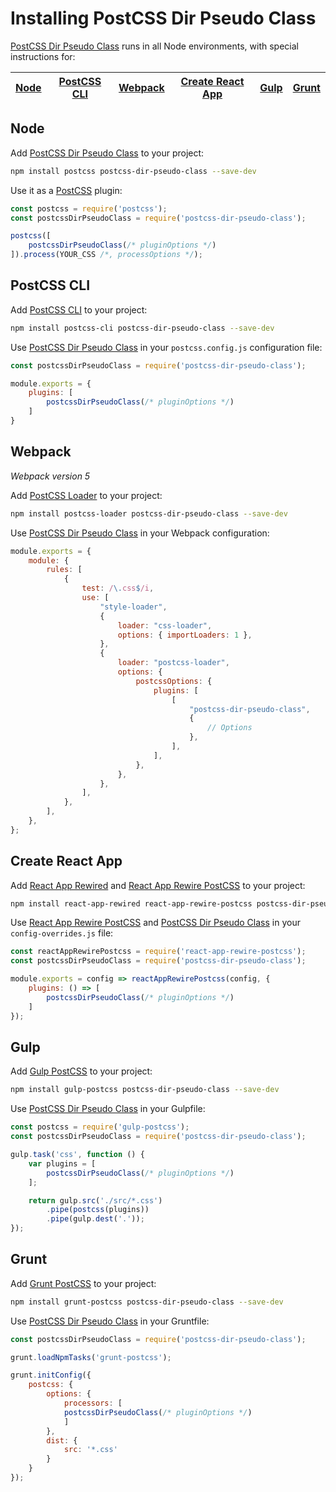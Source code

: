 # Installing PostCSS Dir Pseudo Class

[PostCSS Dir Pseudo Class] runs in all Node environments, with special instructions for:

| [Node](#node) | [PostCSS CLI](#postcss-cli) | [Webpack](#webpack) | [Create React App](#create-react-app) | [Gulp](#gulp) | [Grunt](#grunt) |
| --- | --- | --- | --- | --- | --- |

## Node

Add [PostCSS Dir Pseudo Class] to your project:

```bash
npm install postcss postcss-dir-pseudo-class --save-dev
```

Use it as a [PostCSS] plugin:

```js
const postcss = require('postcss');
const postcssDirPseudoClass = require('postcss-dir-pseudo-class');

postcss([
	postcssDirPseudoClass(/* pluginOptions */)
]).process(YOUR_CSS /*, processOptions */);
```

## PostCSS CLI

Add [PostCSS CLI] to your project:

```bash
npm install postcss-cli postcss-dir-pseudo-class --save-dev
```

Use [PostCSS Dir Pseudo Class] in your `postcss.config.js` configuration file:

```js
const postcssDirPseudoClass = require('postcss-dir-pseudo-class');

module.exports = {
	plugins: [
		postcssDirPseudoClass(/* pluginOptions */)
	]
}
```

## Webpack

_Webpack version 5_

Add [PostCSS Loader] to your project:

```bash
npm install postcss-loader postcss-dir-pseudo-class --save-dev
```

Use [PostCSS Dir Pseudo Class] in your Webpack configuration:

```js
module.exports = {
	module: {
		rules: [
			{
				test: /\.css$/i,
				use: [
					"style-loader",
					{
						loader: "css-loader",
						options: { importLoaders: 1 },
					},
					{
						loader: "postcss-loader",
						options: {
							postcssOptions: {
								plugins: [
									[
										"postcss-dir-pseudo-class",
										{
											// Options
										},
									],
								],
							},
						},
					},
				],
			},
		],
	},
};
```

## Create React App

Add [React App Rewired] and [React App Rewire PostCSS] to your project:

```bash
npm install react-app-rewired react-app-rewire-postcss postcss-dir-pseudo-class --save-dev
```

Use [React App Rewire PostCSS] and [PostCSS Dir Pseudo Class] in your
`config-overrides.js` file:

```js
const reactAppRewirePostcss = require('react-app-rewire-postcss');
const postcssDirPseudoClass = require('postcss-dir-pseudo-class');

module.exports = config => reactAppRewirePostcss(config, {
	plugins: () => [
		postcssDirPseudoClass(/* pluginOptions */)
	]
});
```

## Gulp

Add [Gulp PostCSS] to your project:

```bash
npm install gulp-postcss postcss-dir-pseudo-class --save-dev
```

Use [PostCSS Dir Pseudo Class] in your Gulpfile:

```js
const postcss = require('gulp-postcss');
const postcssDirPseudoClass = require('postcss-dir-pseudo-class');

gulp.task('css', function () {
	var plugins = [
		postcssDirPseudoClass(/* pluginOptions */)
	];

	return gulp.src('./src/*.css')
		.pipe(postcss(plugins))
		.pipe(gulp.dest('.'));
});
```

## Grunt

Add [Grunt PostCSS] to your project:

```bash
npm install grunt-postcss postcss-dir-pseudo-class --save-dev
```

Use [PostCSS Dir Pseudo Class] in your Gruntfile:

```js
const postcssDirPseudoClass = require('postcss-dir-pseudo-class');

grunt.loadNpmTasks('grunt-postcss');

grunt.initConfig({
	postcss: {
		options: {
			processors: [
			postcssDirPseudoClass(/* pluginOptions */)
			]
		},
		dist: {
			src: '*.css'
		}
	}
});
```

[Gulp PostCSS]: https://github.com/postcss/gulp-postcss
[Grunt PostCSS]: https://github.com/nDmitry/grunt-postcss
[PostCSS]: https://github.com/postcss/postcss
[PostCSS CLI]: https://github.com/postcss/postcss-cli
[PostCSS Loader]: https://github.com/postcss/postcss-loader
[PostCSS Dir Pseudo Class]: https://github.com/csstools/postcss-plugins/tree/main/plugins/postcss-dir-pseudo-class
[React App Rewire PostCSS]: https://github.com/csstools/react-app-rewire-postcss
[React App Rewired]: https://github.com/timarney/react-app-rewired
